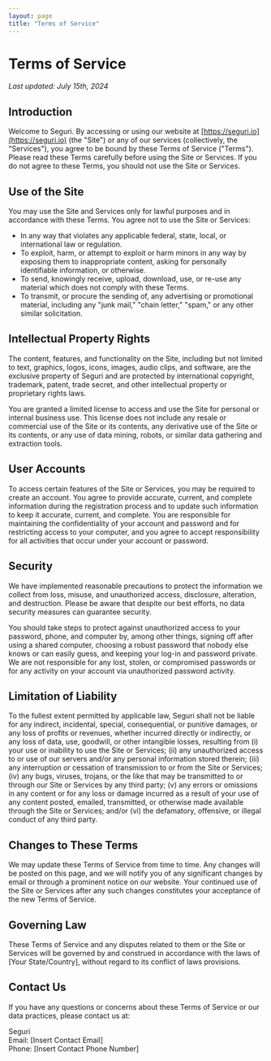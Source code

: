 ```yaml
---
layout: page
title: "Terms of Service"
---
```


# Terms of Service

_Last updated: July 15th, 2024_

## Introduction

Welcome to Seguri. By accessing or using our website at [https://seguri.io](https://seguri.io) (the "Site") or any of our services (collectively, the "Services"), you agree to be bound by these Terms of Service ("Terms"). Please read these Terms carefully before using the Site or Services. If you do not agree to these Terms, you should not use the Site or Services.

## Use of the Site

You may use the Site and Services only for lawful purposes and in accordance with these Terms. You agree not to use the Site or Services:

- In any way that violates any applicable federal, state, local, or international law or regulation.
- To exploit, harm, or attempt to exploit or harm minors in any way by exposing them to inappropriate content, asking for personally identifiable information, or otherwise.
- To send, knowingly receive, upload, download, use, or re-use any material which does not comply with these Terms.
- To transmit, or procure the sending of, any advertising or promotional material, including any "junk mail," "chain letter," "spam," or any other similar solicitation.

## Intellectual Property Rights

The content, features, and functionality on the Site, including but not limited to text, graphics, logos, icons, images, audio clips, and software, are the exclusive property of Seguri and are protected by international copyright, trademark, patent, trade secret, and other intellectual property or proprietary rights laws.

You are granted a limited license to access and use the Site for personal or internal business use. This license does not include any resale or commercial use of the Site or its contents, any derivative use of the Site or its contents, or any use of data mining, robots, or similar data gathering and extraction tools.

## User Accounts

To access certain features of the Site or Services, you may be required to create an account. You agree to provide accurate, current, and complete information during the registration process and to update such information to keep it accurate, current, and complete. You are responsible for maintaining the confidentiality of your account and password and for restricting access to your computer, and you agree to accept responsibility for all activities that occur under your account or password.

## Security

We have implemented reasonable precautions to protect the information we collect from loss, misuse, and unauthorized access, disclosure, alteration, and destruction. Please be aware that despite our best efforts, no data security measures can guarantee security.

You should take steps to protect against unauthorized access to your password, phone, and computer by, among other things, signing off after using a shared computer, choosing a robust password that nobody else knows or can easily guess, and keeping your log-in and password private. We are not responsible for any lost, stolen, or compromised passwords or for any activity on your account via unauthorized password activity.

## Limitation of Liability

To the fullest extent permitted by applicable law, Seguri shall not be liable for any indirect, incidental, special, consequential, or punitive damages, or any loss of profits or revenues, whether incurred directly or indirectly, or any loss of data, use, goodwill, or other intangible losses, resulting from (i) your use or inability to use the Site or Services; (ii) any unauthorized access to or use of our servers and/or any personal information stored therein; (iii) any interruption or cessation of transmission to or from the Site or Services; (iv) any bugs, viruses, trojans, or the like that may be transmitted to or through our Site or Services by any third party; (v) any errors or omissions in any content or for any loss or damage incurred as a result of your use of any content posted, emailed, transmitted, or otherwise made available through the Site or Services; and/or (vi) the defamatory, offensive, or illegal conduct of any third party.

## Changes to These Terms

We may update these Terms of Service from time to time. Any changes will be posted on this page, and we will notify you of any significant changes by email or through a prominent notice on our website. Your continued use of the Site or Services after any such changes constitutes your acceptance of the new Terms of Service.

## Governing Law

These Terms of Service and any disputes related to them or the Site or Services will be governed by and construed in accordance with the laws of [Your State/Country], without regard to its conflict of laws provisions.

## Contact Us

If you have any questions or concerns about these Terms of Service or our data practices, please contact us at:

Seguri  
Email: [Insert Contact Email]  
Phone: [Insert Contact Phone Number]
